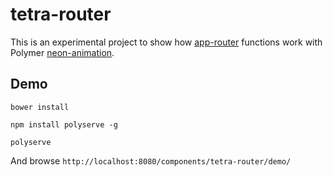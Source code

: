 # tetra-router

This is an experimental project to show how [app-router](https://github.com/erikringsmuth/app-router) functions work with
Polymer [neon-animation](https://github.com/PolymerElements/neon-animation).

## Demo

```
bower install
```

```
npm install polyserve -g
```

```
polyserve
```

And browse `http://localhost:8080/components/tetra-router/demo/`

